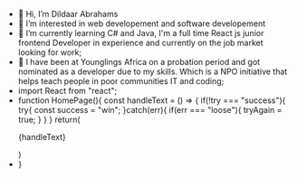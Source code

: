 - 👋 Hi, I’m Dildaar Abrahams
- 👀 I’m interested in web developement and software developement
- 🌱 I’m currently learning C# and Java, I'm a full time React js junior frontend Developer in experience and currently on the job market looking for work;
- 🌱 I have been at Younglings Africa on a probation period and got nominated as a developer due to my skills. Which is a NPO initiative that helps teach people in poor communities IT and coding;
-  import React from "react";
-   function HomePage(){
     const handleText = () => {
       if(!try === "success"){
         try{
           const success = "win";
         }catch(err){
           if(err === "loose"){
             tryAgain = true;
           }
         }
     }
     return(
         <div>
               <p>
                   {handleText}
               </p>
         </div>
      )
-   }
